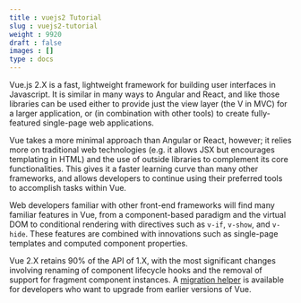```yaml
---
title : vuejs2 Tutorial
slug : vuejs2-tutorial
weight : 9920
draft : false
images : []
type : docs
---
```


Vue.js 2.X is a fast, lightweight framework for building user interfaces in Javascript. It is similar in many ways to Angular and React, and like those libraries can be used either to provide just the view layer (the V in MVC) for a larger application, or (in combination with other tools) to create fully-featured single-page web applications.

Vue takes a more minimal approach than Angular or React, however; it relies more on traditional web technologies (e.g. it allows JSX but encourages templating in HTML) and the use of outside libraries to complement its core functionalities. This gives it a faster learning curve than many other frameworks, and allows developers to continue using their preferred tools to accomplish tasks within Vue.

Web developers familiar with other front-end frameworks will find many familiar features in Vue, from a component-based paradigm and the virtual DOM to conditional rendering with directives such as `v-if`, `v-show`, and `v-hide`. These features are combined with innovations such as single-page templates and computed component properties.

Vue 2.X retains 90% of the API of 1.X, with the most significant changes involving renaming of component lifecycle hooks and the removal of support for fragment component instances. A [migration helper][1] is available for developers who want to upgrade from earlier versions of Vue.

 


  [1]: https://github.com/vuejs/vue-migration-helper

